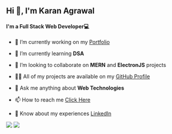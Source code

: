 <h2>Hi 👋, I'm Karan Agrawal</h2>
<h4>I'm a Full Stack Web Developer💻</h4>

- 🔭 I’m currently working on my [Portfolio](https://github.com/Karan9034/Karan9034.github.io)

- 🌱 I’m currently learning **DSA**

- 👯 I’m looking to collaborate on **MERN** and **ElectronJS** projects

- 👨‍💻 All of my projects are available on my [GitHub Profile](https://github.com/Karan9034)

- 💬 Ask me anything about **Web Technologies**

- 📫 How to reach me [Click Here](mailto:karan.agr9034@gmail.com)

- 📄 Know about my experiences [LinkedIn](https://www.linkedin.com/in/karanel)

<img src="https://github-readme-stats.vercel.app/api?username=Karan9034&&show_icons=true&title_color=ffffff&icon_color=bb2acf&text_color=daf7dc&bg_color=151515">
<img src = "https://github-readme-stats.vercel.app/api/top-langs/?username=Karan9034&hide=css,html&theme=tokyonight&layout=compact">
